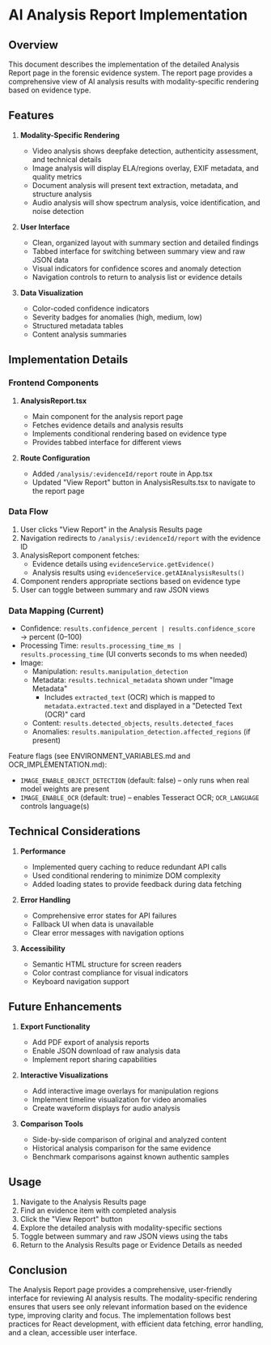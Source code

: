 # AI Analysis Report Implementation

## Overview

This document describes the implementation of the detailed Analysis Report page in the forensic evidence system. The report page provides a comprehensive view of AI analysis results with modality-specific rendering based on evidence type.

## Features

1. **Modality-Specific Rendering**
   - Video analysis shows deepfake detection, authenticity assessment, and technical details
   - Image analysis will display ELA/regions overlay, EXIF metadata, and quality metrics
   - Document analysis will present text extraction, metadata, and structure analysis
   - Audio analysis will show spectrum analysis, voice identification, and noise detection

2. **User Interface**
   - Clean, organized layout with summary section and detailed findings
   - Tabbed interface for switching between summary view and raw JSON data
   - Visual indicators for confidence scores and anomaly detection
   - Navigation controls to return to analysis list or evidence details

3. **Data Visualization**
   - Color-coded confidence indicators
   - Severity badges for anomalies (high, medium, low)
   - Structured metadata tables
   - Content analysis summaries

## Implementation Details

### Frontend Components

1. **AnalysisReport.tsx**
   - Main component for the analysis report page
   - Fetches evidence details and analysis results
   - Implements conditional rendering based on evidence type
   - Provides tabbed interface for different views

2. **Route Configuration**
   - Added `/analysis/:evidenceId/report` route in App.tsx
   - Updated "View Report" button in AnalysisResults.tsx to navigate to the report page

### Data Flow

1. User clicks "View Report" in the Analysis Results page
2. Navigation redirects to `/analysis/:evidenceId/report` with the evidence ID
3. AnalysisReport component fetches:
   - Evidence details using `evidenceService.getEvidence()`
   - Analysis results using `evidenceService.getAIAnalysisResults()`
4. Component renders appropriate sections based on evidence type
5. User can toggle between summary and raw JSON views

### Data Mapping (Current)

- Confidence: `results.confidence_percent | results.confidence_score` → percent (0–100)
- Processing Time: `results.processing_time_ms | results.processing_time` (UI converts seconds to ms when needed)
- Image:
  - Manipulation: `results.manipulation_detection`
  - Metadata: `results.technical_metadata` shown under "Image Metadata"
    - Includes `extracted_text` (OCR) which is mapped to `metadata.extracted.text` and displayed in a "Detected Text (OCR)" card
  - Content: `results.detected_objects`, `results.detected_faces`
  - Anomalies: `results.manipulation_detection.affected_regions` (if present)

Feature flags (see ENVIRONMENT_VARIABLES.md and OCR_IMPLEMENTATION.md):
- `IMAGE_ENABLE_OBJECT_DETECTION` (default: false) – only runs when real model weights are present
- `IMAGE_ENABLE_OCR` (default: true) – enables Tesseract OCR; `OCR_LANGUAGE` controls language(s)

## Technical Considerations

1. **Performance**
   - Implemented query caching to reduce redundant API calls
   - Used conditional rendering to minimize DOM complexity
   - Added loading states to provide feedback during data fetching

2. **Error Handling**
   - Comprehensive error states for API failures
   - Fallback UI when data is unavailable
   - Clear error messages with navigation options

3. **Accessibility**
   - Semantic HTML structure for screen readers
   - Color contrast compliance for visual indicators
   - Keyboard navigation support

## Future Enhancements

1. **Export Functionality**
   - Add PDF export of analysis reports
   - Enable JSON download of raw analysis data
   - Implement report sharing capabilities

2. **Interactive Visualizations**
   - Add interactive image overlays for manipulation regions
   - Implement timeline visualization for video anomalies
   - Create waveform displays for audio analysis

3. **Comparison Tools**
   - Side-by-side comparison of original and analyzed content
   - Historical analysis comparison for the same evidence
   - Benchmark comparisons against known authentic samples

## Usage

1. Navigate to the Analysis Results page
2. Find an evidence item with completed analysis
3. Click the "View Report" button
4. Explore the detailed analysis with modality-specific sections
5. Toggle between summary and raw JSON views using the tabs
6. Return to the Analysis Results page or Evidence Details as needed

## Conclusion

The Analysis Report page provides a comprehensive, user-friendly interface for reviewing AI analysis results. The modality-specific rendering ensures that users see only relevant information based on the evidence type, improving clarity and focus. The implementation follows best practices for React development, with efficient data fetching, error handling, and a clean, accessible user interface.
